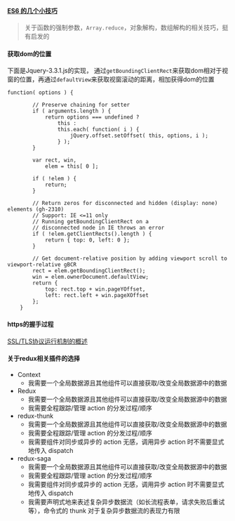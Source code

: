 #### [ES6 的几个小技巧](https://juejin.im/post/5ab9a8196fb9a028b86e0615?utm_source=gold_browser_extension)

> 关于函数的强制参数，`Array.reduce`，对象解构，数组解构的相关技巧，挺有启发的


#### 获取dom的位置
下面是Jquery-3.3.1.js的实现，
通过`getBoundingClientRect`来获取dom相对于视窗的位置，再通过`defaultView`来获取视窗滚动的距离，相加获得dom的位置
```
function( options ) {

		// Preserve chaining for setter
		if ( arguments.length ) {
			return options === undefined ?
				this :
				this.each( function( i ) {
					jQuery.offset.setOffset( this, options, i );
				} );
		}

		var rect, win,
			elem = this[ 0 ];

		if ( !elem ) {
			return;
		}

		// Return zeros for disconnected and hidden (display: none) elements (gh-2310)
		// Support: IE <=11 only
		// Running getBoundingClientRect on a
		// disconnected node in IE throws an error
		if ( !elem.getClientRects().length ) {
			return { top: 0, left: 0 };
		}

		// Get document-relative position by adding viewport scroll to viewport-relative gBCR
		rect = elem.getBoundingClientRect();
		win = elem.ownerDocument.defaultView;
		return {
			top: rect.top + win.pageYOffset,
			left: rect.left + win.pageXOffset
		};
	}
```

#### https的握手过程
[SSL/TLS协议运行机制的概述](http://www.ruanyifeng.com/blog/2014/02/ssl_tls.html)

#### 关于redux相关插件的选择
* Context
  * 我需要一个全局数据源且其他组件可以直接获取/改变全局数据源中的数据
* Redux
  * 我需要一个全局数据源且其他组件可以直接获取/改变全局数据源中的数据
  * 我需要全程跟踪/管理 action 的分发过程/顺序
* redux-thunk
  * 我需要一个全局数据源且其他组件可以直接获取/改变全局数据源中的数据
  * 我需要全程跟踪/管理 action 的分发过程/顺序
  * 我需要组件对同步或异步的 action 无感，调用异步 action 时不需要显式地传入 dispatch
* redux-saga
  * 我需要一个全局数据源且其他组件可以直接获取/改变全局数据源中的数据
  * 我需要全程跟踪/管理 action 的分发过程/顺序
  * 我需要组件对同步或异步的 action 无感，调用异步 action 时不需要显式地传入 dispatch
  * 我需要声明式地来表述复杂异步数据流（如长流程表单，请求失败后重试等），命令式的 thunk 对于复杂异步数据流的表现力有限
